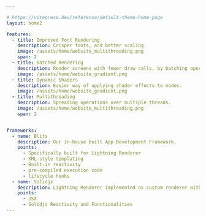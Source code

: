 ```yaml
---

# https://vitepress.dev/reference/default-theme-home-page
layout: home2

features:
  - title: Improved Font Rendering
    description: Crisper fonts, and better scaling.
    image: /assets/home/website_multithreading.png
    span: 2
  - title: Batched Rendering
    description: Render screens with fewer draw calls, by batching operations.
    image: /assets/home/website_gradient.png
  - title: Dynamic Shaders
    description: Easier way of applying shader effects to nodes.
    image: /assets/home/website_gradient.png
  - title: Multithreading
    description: Spreading operations over multiple threads.
    image: /assets/home/website_multithreading.png
    span: 2


frameworks:
  - name: Blits
    description: Our in-house built App Development Framework.
    points:
      - Specifically built for Lightning Renderer
      - XML-style templating
      - Built-in reactivity
      - pre-compiled execution code
      - lifecycle hooks
  - name: Solidjs
    description: Lightning Renderer implemented as custom renderer with SolidJS
    points:
      - JSX
      - Solidjs Reactivity and Functionalities
---
```



